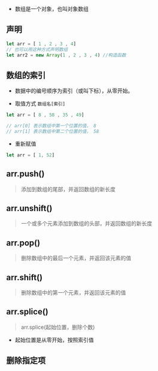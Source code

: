 - 数组是一个对象，也叫对象数组

## 声明

```javascript
let arr = [ 1 , 2 , 3 , 4]
// 也可以用这种方式声明数组
let arr2 = new Array(1 , 2 , 3 , 4) //构造函数
```

## 数组的索引

- 数据中的编号顺序为索引（或叫下标），从零开始。

- 取值方式 `数组名[索引]`

```javascript
let arr = [ 8 , 58 , 35 , 49]

// arr[0] 表示数组中第一个位置的值， 8
// arr[1] 表示数组中第二个位置的值， 58

```

- 重新赋值

```javascript
let arr = [ 1, 52]
```

## arr.push() 

> 添加到数组的尾部，并返回数组的新长度 

## arr.unshift()

> 一个或多个元素添加到数组的头部，并返回数组的新长度

## arr.pop()

> 删除数组中的最后一个元素，并返回该元素的值

## arr.shift()

> 删除数组中的第一个元素，并返回该元素的值

## arr.splice()

> arr.splice(起始位置，删除个数) 

- 起始位置是从零开始，按照索引值

## 删除指定项